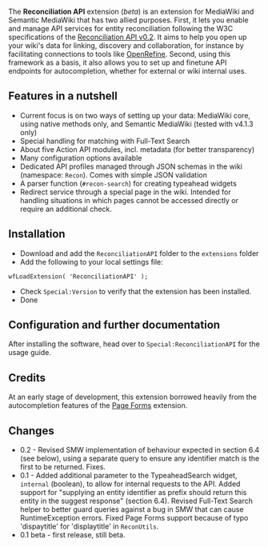 The **Reconciliation API** extension (_beta_) is an extension for MediaWiki and Semantic MediaWiki that has two allied purposes. First, it lets you enable and manage API services for entity reconciliation following the W3C specifications of the [Reconciliation API v0.2](https://reconciliation-api.github.io/specs/0.2/). It aims to help you open up your wiki's data for linking, discovery and collaboration, for instance by facilitating connections to tools like [OpenRefine](https://openrefine.org/). Second, using this framework as a basis, it also allows you to set up and finetune API endpoints for autocompletion, whether for external or wiki internal uses.

## Features in a nutshell
* Current focus is on two ways of setting up your data: MediaWiki core, using native methods only, and Semantic MediaWiki (tested with v4.1.3 only)
* Special handling for matching with Full-Text Search
* About five Action API modules, incl. metadata (for better transparency)
* Many configuration options available
* Dedicated API profiles managed through JSON schemas in the wiki (namespace: `Recon`). Comes with simple JSON validation
* A parser function (`#recon-search`) for creating typeahead widgets
* Redirect service through a special page in the wiki. Intended for handling situations in which pages cannot be accessed directly or require an additional check.

## Installation
- Download and add the `ReconciliationAPI` folder to the `extensions` folder
- Add the following to your local settings file:
```
wfLoadExtension( 'ReconciliationAPI' );
```
- Check `Special:Version` to verify that the extension has been installed.
- Done

## Configuration and further documentation
After installing the software, head over to `Special:ReconciliationAPI` for the usage guide.

## Credits
At an early stage of development, this extension borrowed heavily from the autocompletion features of the [Page Forms](https://www.mediawiki.org/wiki/Extension:Page_Forms) extension.

## Changes
* 0.2 - Revised SMW implementation of behaviour expected in section 6.4 (see below), using a separate query to ensure any identifier match is the first to be returned. Fixes.
* 0.1 - Added additional parameter to the TypeaheadSearch widget, `internal` (boolean), to allow for internal requests to the API. Added support for "supplying an entity identifier as prefix should return this entity in the suggest response" (section 6.4). Revised Full-Text Search helper to better guard queries against a bug in SMW that can cause RuntimeException errors. Fixed Page Forms support because of typo 'dispaytitle' for 'displaytitle' in `ReconUtils`.
* 0.1 beta - first release, still beta.
